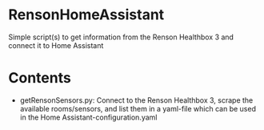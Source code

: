 # RensonHomeAssistant
Simple script(s) to get information from the Renson Healthbox 3 and connect it to Home Assistant

# Contents
- getRensonSensors.py: Connect to the Renson Healthbox 3, scrape the available rooms/sensors, and list them in a yaml-file which can be used in the Home Assistant-configuration.yaml
